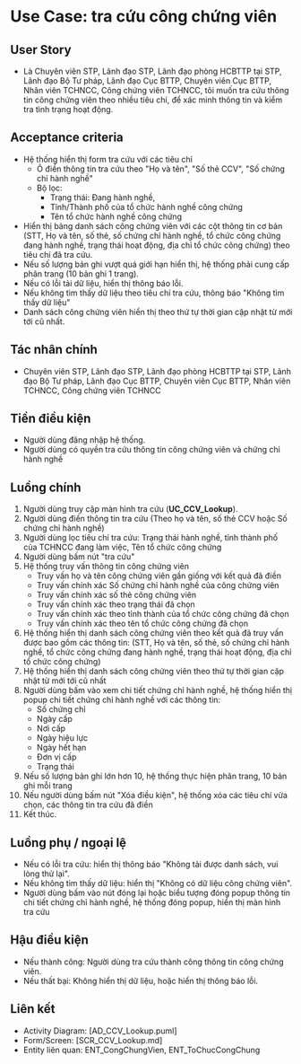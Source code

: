 # Use Case: tra cứu công chứng viên

## User Story
- Là Chuyên viên STP, Lãnh đạo STP, Lãnh đạo phòng HCBTTP tại STP, Lãnh đạo Bộ Tư pháp, Lãnh đạo Cục BTTP, Chuyên viên Cục BTTP, Nhân viên TCHNCC, Công chứng viên TCHNCC, tôi muốn tra cứu thông tin công chứng viên theo nhiều tiêu chí, để xác minh thông tin và kiểm tra tình trạng hoạt động.

## Acceptance criteria
- Hệ thống hiển thị form tra cứu với các tiêu chí
    - Ô điền thông tin tra cứu theo "Họ và tên", "Số thẻ CCV", "Số chứng chỉ hành nghề"
    - Bộ lọc:
        - Trạng thái: Đang hành nghề, 
        - Tỉnh/Thành phố của tổ chức hành nghề công chứng
        - Tên tổ chức hành nghề công chứng
- Hiển thị bảng danh sách công chứng viên với các cột thông tin cơ bản (STT, Họ và tên, số thẻ, số chứng chỉ hành nghề, tổ chức công chứng đang hành nghề, trạng thái hoạt động, địa chỉ tổ chức công chứng) theo tiêu chí đã tra cứu.
- Nếu số lượng bản ghi vượt quá giới hạn hiển thị, hệ thống phải cung cấp phân trang (10 bản ghi 1 trang).
- Nếu có lỗi tải dữ liệu, hiển thị thông báo lỗi.
- Nếu không tìm thấy dữ liệu theo tiêu chí tra cứu, thông báo "Không tìm thấy dữ liệu"
- Danh sách công chứng viên hiển thị theo thứ tự thời gian cập nhật từ mới tới cũ nhất.

## Tác nhân chính
- Chuyên viên STP, Lãnh đạo STP, Lãnh đạo phòng HCBTTP tại STP, Lãnh đạo Bộ Tư pháp, Lãnh đạo Cục BTTP, Chuyên viên Cục BTTP, Nhân viên TCHNCC, Công chứng viên TCHNCC

## Tiền điều kiện
- Người dùng đăng nhập hệ thống.
- Người dùng có quyền tra cứu thông tin công chứng viên và chứng chỉ hành nghề

## Luồng chính
1. Người dùng truy cập màn hình tra cứu (**UC_CCV_Lookup**).
2. Người dùng điền thông tin tra cứu (Theo họ và tên, số thẻ CCV hoặc Số chứng chỉ hành nghề)
3. Người dùng lọc tiêu chí tra cứu: Trạng thái hành nghề, tỉnh thành phố của TCHNCC đang làm việc, Tên tổ chức công chứng
4. Người dùng bấm nút "tra cứu"
5. Hệ thống truy vấn thông tin công chứng viên
    - Truy vấn họ và tên công chứng viên gần giống với kết quả đã điền
    - Truy vấn chính xác Số chứng chỉ hành nghề của công chứng viên
    - Truy vấn chính xác số thẻ công chứng viên
    - Truy vấn chính xác theo trạng thái đã chọn
    - Truy vấn chính xác theo tỉnh thành của tổ chức công chứng đã chọn
    - Truy vấn chính xác theo tên tổ chức công chứng đã chọn
6. Hệ thống hiển thị danh sách công chứng viên theo kết quả đã truy vấn được bao gồm các thông tin: (STT, Họ và tên, số thẻ, số chứng chỉ hành nghề, tổ chức công chứng đang hành nghề, trạng thái hoạt động, địa chỉ tổ chức công chứng)
7. Hệ thống hiển thị danh sách công chứng viên theo thứ tự thời gian cập nhật từ mới tới cũ nhất
8. Người dùng bấm vào xem chi tiết chứng chỉ hành nghề, hệ thống hiển thị popup chi tiết chứng chỉ hành nghề với các thông tin: 
    - Số chứng chỉ
    - Ngày cấp
    - Nơi cấp
    - Ngày hiệu lực
    - Ngày hết hạn
    - Đơn vị cấp
    - Trạng thái
8. Nếu số lượng bản ghi lớn hơn 10, hệ thống thực hiện phân trang, 10 bản ghi mỗi trang
9. Nếu người dùng bấm nút "Xóa điều kiện", hệ thống xóa các tiêu chí vừa chọn, các thông tin tra cứu đã điền
10. Kết thúc.

## Luồng phụ / ngoại lệ
- Nếu có lỗi tra cứu: hiển thị thông báo "Không tải được danh sách, vui lòng thử lại".
- Nếu không tìm thấy dữ liệu: hiển thị "Không có dữ liệu công chứng viên".
- Người dùng bấm vào nút đóng lại hoặc biểu tượng đóng popup thông tin chi tiết chứng chỉ hành nghề, hệ thống đóng popup, hiển thị màn hình tra cứu

## Hậu điều kiện
- Nếu thành công: Người dùng tra cứu thành công thông tin công chứng viên.
- Nếu thất bại: Không hiển thị dữ liệu, hoặc hiển thị thông báo lỗi.

## Liên kết
- Activity Diagram: [AD_CCV_Lookup.puml]
- Form/Screen: [SCR_CCV_Lookup.md]
- Entity liên quan: ENT_CongChungVien, ENT_ToChucCongChung
